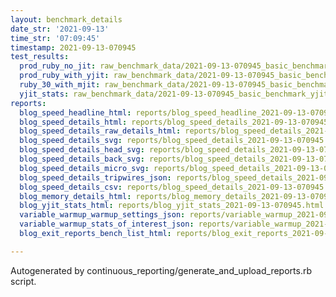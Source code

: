 ```yaml
---
layout: benchmark_details
date_str: '2021-09-13'
time_str: '07:09:45'
timestamp: 2021-09-13-070945
test_results:
  prod_ruby_no_jit: raw_benchmark_data/2021-09-13-070945_basic_benchmark_prod_ruby_no_jit.json
  prod_ruby_with_yjit: raw_benchmark_data/2021-09-13-070945_basic_benchmark_prod_ruby_with_yjit.json
  ruby_30_with_mjit: raw_benchmark_data/2021-09-13-070945_basic_benchmark_ruby_30_with_mjit.json
  yjit_stats: raw_benchmark_data/2021-09-13-070945_basic_benchmark_yjit_stats.json
reports:
  blog_speed_headline_html: reports/blog_speed_headline_2021-09-13-070945.html
  blog_speed_details_html: reports/blog_speed_details_2021-09-13-070945.html
  blog_speed_details_raw_details_html: reports/blog_speed_details_2021-09-13-070945.raw_details.html
  blog_speed_details_svg: reports/blog_speed_details_2021-09-13-070945.svg
  blog_speed_details_head_svg: reports/blog_speed_details_2021-09-13-070945.head.svg
  blog_speed_details_back_svg: reports/blog_speed_details_2021-09-13-070945.back.svg
  blog_speed_details_micro_svg: reports/blog_speed_details_2021-09-13-070945.micro.svg
  blog_speed_details_tripwires_json: reports/blog_speed_details_2021-09-13-070945.tripwires.json
  blog_speed_details_csv: reports/blog_speed_details_2021-09-13-070945.csv
  blog_memory_details_html: reports/blog_memory_details_2021-09-13-070945.html
  blog_yjit_stats_html: reports/blog_yjit_stats_2021-09-13-070945.html
  variable_warmup_warmup_settings_json: reports/variable_warmup_2021-09-13-070945.warmup_settings.json
  variable_warmup_stats_of_interest_json: reports/variable_warmup_2021-09-13-070945.stats_of_interest.json
  blog_exit_reports_bench_list_html: reports/blog_exit_reports_2021-09-13-070945.bench_list.html

---
```

Autogenerated by continuous_reporting/generate_and_upload_reports.rb script.
